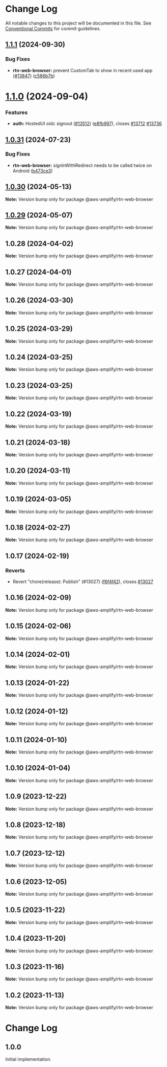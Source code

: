 # Change Log

All notable changes to this project will be documented in this file.
See [Conventional Commits](https://conventionalcommits.org) for commit guidelines.

## [1.1.1](https://github.com/aws-amplify/amplify-js/compare/@aws-amplify/rtn-web-browser@1.1.0...@aws-amplify/rtn-web-browser@1.1.1) (2024-09-30)

### Bug Fixes

- **rtn-web-browser:** prevent CustomTab to show in recent used app ([#13847](https://github.com/aws-amplify/amplify-js/issues/13847)) ([c586b7b](https://github.com/aws-amplify/amplify-js/commit/c586b7b1d243df4cdaf5a4fe15deeac545639b24))

# [1.1.0](https://github.com/aws-amplify/amplify-js/compare/@aws-amplify/rtn-web-browser@1.0.31...@aws-amplify/rtn-web-browser@1.1.0) (2024-09-04)

### Features

- **auth:** HostedUI oidc signout ([#13512](https://github.com/aws-amplify/amplify-js/issues/13512)) ([e8fb997](https://github.com/aws-amplify/amplify-js/commit/e8fb9973f8e3e3490619416a778ec1460cafaf9a)), closes [#13712](https://github.com/aws-amplify/amplify-js/issues/13712) [#13736](https://github.com/aws-amplify/amplify-js/issues/13736)

## [1.0.31](https://github.com/aws-amplify/amplify-js/compare/@aws-amplify/rtn-web-browser@1.0.30...@aws-amplify/rtn-web-browser@1.0.31) (2024-07-23)

### Bug Fixes

- **rtn-web-browser:** signInWithRedirect needs to be called twice on Android ([b473ce3](https://github.com/aws-amplify/amplify-js/commit/b473ce34bac46c4bec6226e4a62f078dbd75fb94))

## [1.0.30](https://github.com/aws-amplify/amplify-js/compare/@aws-amplify/rtn-web-browser@1.0.29...@aws-amplify/rtn-web-browser@1.0.30) (2024-05-13)

**Note:** Version bump only for package @aws-amplify/rtn-web-browser

## [1.0.29](https://github.com/aws-amplify/amplify-js/compare/@aws-amplify/rtn-web-browser@1.0.28...@aws-amplify/rtn-web-browser@1.0.29) (2024-05-07)

**Note:** Version bump only for package @aws-amplify/rtn-web-browser

## 1.0.28 (2024-04-02)

**Note:** Version bump only for package @aws-amplify/rtn-web-browser

## 1.0.27 (2024-04-01)

**Note:** Version bump only for package @aws-amplify/rtn-web-browser

## 1.0.26 (2024-03-30)

**Note:** Version bump only for package @aws-amplify/rtn-web-browser

## 1.0.25 (2024-03-29)

**Note:** Version bump only for package @aws-amplify/rtn-web-browser

## 1.0.24 (2024-03-25)

**Note:** Version bump only for package @aws-amplify/rtn-web-browser

## 1.0.23 (2024-03-25)

**Note:** Version bump only for package @aws-amplify/rtn-web-browser

## 1.0.22 (2024-03-19)

**Note:** Version bump only for package @aws-amplify/rtn-web-browser

## 1.0.21 (2024-03-18)

**Note:** Version bump only for package @aws-amplify/rtn-web-browser

## 1.0.20 (2024-03-11)

**Note:** Version bump only for package @aws-amplify/rtn-web-browser

## 1.0.19 (2024-03-05)

**Note:** Version bump only for package @aws-amplify/rtn-web-browser

## 1.0.18 (2024-02-27)

**Note:** Version bump only for package @aws-amplify/rtn-web-browser

## 1.0.17 (2024-02-19)

### Reverts

- Revert "chore(release): Publish" (#13027) ([f6f4f42](https://github.com/aws-amplify/amplify-js/commit/f6f4f42befa04ed3c1502fa0adf17c6700abfddf)), closes [#13027](https://github.com/aws-amplify/amplify-js/issues/13027)

## 1.0.16 (2024-02-09)

**Note:** Version bump only for package @aws-amplify/rtn-web-browser

## 1.0.15 (2024-02-06)

**Note:** Version bump only for package @aws-amplify/rtn-web-browser

## 1.0.14 (2024-02-01)

**Note:** Version bump only for package @aws-amplify/rtn-web-browser

## 1.0.13 (2024-01-22)

**Note:** Version bump only for package @aws-amplify/rtn-web-browser

## 1.0.12 (2024-01-12)

**Note:** Version bump only for package @aws-amplify/rtn-web-browser

## 1.0.11 (2024-01-10)

**Note:** Version bump only for package @aws-amplify/rtn-web-browser

## 1.0.10 (2024-01-04)

**Note:** Version bump only for package @aws-amplify/rtn-web-browser

## 1.0.9 (2023-12-22)

**Note:** Version bump only for package @aws-amplify/rtn-web-browser

## 1.0.8 (2023-12-18)

**Note:** Version bump only for package @aws-amplify/rtn-web-browser

## 1.0.7 (2023-12-12)

**Note:** Version bump only for package @aws-amplify/rtn-web-browser

## 1.0.6 (2023-12-05)

**Note:** Version bump only for package @aws-amplify/rtn-web-browser

## 1.0.5 (2023-11-22)

**Note:** Version bump only for package @aws-amplify/rtn-web-browser

## 1.0.4 (2023-11-20)

**Note:** Version bump only for package @aws-amplify/rtn-web-browser

## 1.0.3 (2023-11-16)

**Note:** Version bump only for package @aws-amplify/rtn-web-browser

## 1.0.2 (2023-11-13)

**Note:** Version bump only for package @aws-amplify/rtn-web-browser

# Change Log

## 1.0.0

Initial implementation.
